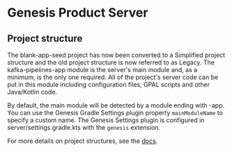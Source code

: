 # Genesis Product Server

## Project structure

The blank-app-seed project has now been converted to a Simplified project structure and the old project structure is now referred to as Legacy.
The kafka-pipelines-app module is the server's main module and, as a minimum, is the only one required.
All of the project's server code can be put in this module including configuration files, GPAL scripts and other Java/Kotlin code.

By default, the main module will be detected by a module ending with -app. 
You can use the Genesis Gradle Settings plugin property `mainModuleName` to specify a custom name.
The Genesis Settings plugin is configured in server/settings.gradle.kts with the `genesis` extension.

For more details on project structures, see the [docs](https://docs.genesis.global/docs/build-deploy-operate/build/project-structure/).